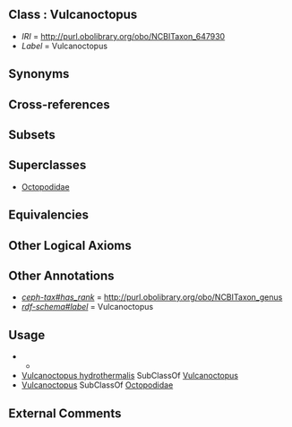 
## Class : Vulcanoctopus

 * *IRI* = http://purl.obolibrary.org/obo/NCBITaxon_647930
 * *Label* = Vulcanoctopus

## Synonyms


## Cross-references


## Subsets


## Superclasses

 * [Octopodidae](../../NCBITaxon/47/NCBITaxon_6647.md)

## Equivalencies


## Other Logical Axioms


## Other Annotations

 * *[ceph-tax#has_rank](../../ceph-tax#has/nk/ceph-tax#has_rank.md)* = http://purl.obolibrary.org/obo/NCBITaxon_genus
 * *[rdf-schema#label](../../el/rdf-schema#label.md)* = Vulcanoctopus

## Usage

 * -
 * [Vulcanoctopus hydrothermalis](../../NCBITaxon/31/NCBITaxon_647931.md) SubClassOf [Vulcanoctopus](../../NCBITaxon/30/NCBITaxon_647930.md)
 * [Vulcanoctopus](../../NCBITaxon/30/NCBITaxon_647930.md) SubClassOf [Octopodidae](../../NCBITaxon/47/NCBITaxon_6647.md)

## External Comments

